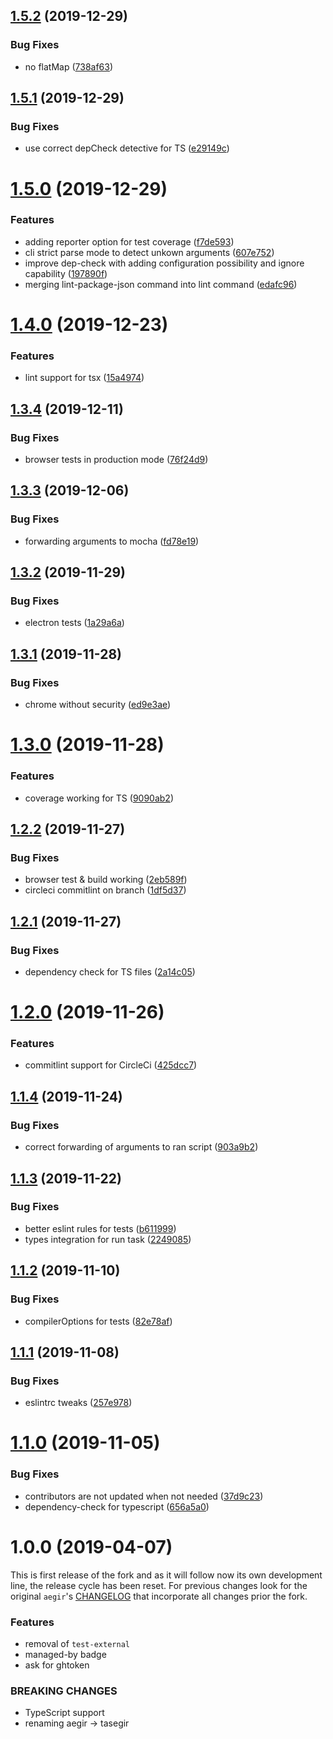 <a name="1.5.2"></a>
## [1.5.2](https://github.com/auhau/tasegir/compare/v1.5.1...v1.5.2) (2019-12-29)


### Bug Fixes

* no flatMap ([738af63](https://github.com/auhau/tasegir/commit/738af63))



<a name="1.5.1"></a>
## [1.5.1](https://github.com/auhau/tasegir/compare/v1.5.0...v1.5.1) (2019-12-29)


### Bug Fixes

* use correct depCheck detective for TS ([e29149c](https://github.com/auhau/tasegir/commit/e29149c))



<a name="1.5.0"></a>
# [1.5.0](https://github.com/auhau/tasegir/compare/v1.4.0...v1.5.0) (2019-12-29)


### Features

* adding reporter option for test coverage ([f7de593](https://github.com/auhau/tasegir/commit/f7de593))
* cli strict parse mode to detect unkown arguments ([607e752](https://github.com/auhau/tasegir/commit/607e752))
* improve dep-check with adding configuration possibility and ignore capability ([197890f](https://github.com/auhau/tasegir/commit/197890f))
* merging lint-package-json command into lint command ([edafc96](https://github.com/auhau/tasegir/commit/edafc96))



<a name="1.4.0"></a>
# [1.4.0](https://github.com/auhau/tasegir/compare/v1.3.4...v1.4.0) (2019-12-23)


### Features

* lint support for tsx ([15a4974](https://github.com/auhau/tasegir/commit/15a4974))



<a name="1.3.4"></a>
## [1.3.4](https://github.com/auhau/tasegir/compare/v1.3.3...v1.3.4) (2019-12-11)


### Bug Fixes

* browser tests in production mode ([76f24d9](https://github.com/auhau/tasegir/commit/76f24d9))



<a name="1.3.3"></a>
## [1.3.3](https://github.com/auhau/tasegir/compare/v1.3.2...v1.3.3) (2019-12-06)


### Bug Fixes

* forwarding arguments to mocha ([fd78e19](https://github.com/auhau/tasegir/commit/fd78e19))



<a name="1.3.2"></a>
## [1.3.2](https://github.com/auhau/tasegir/compare/v1.3.1...v1.3.2) (2019-11-29)


### Bug Fixes

* electron tests ([1a29a6a](https://github.com/auhau/tasegir/commit/1a29a6a))



<a name="1.3.1"></a>
## [1.3.1](https://github.com/auhau/tasegir/compare/v1.3.0...v1.3.1) (2019-11-28)


### Bug Fixes

* chrome without security ([ed9e3ae](https://github.com/auhau/tasegir/commit/ed9e3ae))



<a name="1.3.0"></a>
# [1.3.0](https://github.com/auhau/tasegir/compare/v1.2.2...v1.3.0) (2019-11-28)


### Features

* coverage working for TS ([9090ab2](https://github.com/auhau/tasegir/commit/9090ab2))



<a name="1.2.2"></a>
## [1.2.2](https://github.com/auhau/tasegir/compare/v1.2.1...v1.2.2) (2019-11-27)


### Bug Fixes

* browser test & build working ([2eb589f](https://github.com/auhau/tasegir/commit/2eb589f))
* circleci commitlint on branch ([1df5d37](https://github.com/auhau/tasegir/commit/1df5d37))



<a name="1.2.1"></a>
## [1.2.1](https://github.com/auhau/tasegir/compare/v1.2.0...v1.2.1) (2019-11-27)


### Bug Fixes

* dependency check for TS files ([2a14c05](https://github.com/auhau/tasegir/commit/2a14c05))



<a name="1.2.0"></a>
# [1.2.0](https://github.com/auhau/tasegir/compare/v1.1.4...v1.2.0) (2019-11-26)


### Features

* commitlint support for CircleCi ([425dcc7](https://github.com/auhau/tasegir/commit/425dcc7))



<a name="1.1.4"></a>
## [1.1.4](https://github.com/auhau/tasegir/compare/v1.1.3...v1.1.4) (2019-11-24)


### Bug Fixes

* correct forwarding of arguments to ran script ([903a9b2](https://github.com/auhau/tasegir/commit/903a9b2))



<a name="1.1.3"></a>
## [1.1.3](https://github.com/auhau/tasegir/compare/v1.1.2...v1.1.3) (2019-11-22)


### Bug Fixes

* better eslint rules for tests ([b611999](https://github.com/auhau/tasegir/commit/b611999))
* types integration for run task ([2249085](https://github.com/auhau/tasegir/commit/2249085))



<a name="1.1.2"></a>
## [1.1.2](https://github.com/auhau/tasegir/compare/v1.1.1...v1.1.2) (2019-11-10)


### Bug Fixes

* compilerOptions for tests ([82e78af](https://github.com/auhau/tasegir/commit/82e78af))



<a name="1.1.1"></a>
## [1.1.1](https://github.com/auhau/tasegir/compare/v1.1.0...v1.1.1) (2019-11-08)


### Bug Fixes

* eslintrc tweaks ([257e978](https://github.com/auhau/tasegir/commit/257e978))



<a name="1.1.0"></a>
# [1.1.0](https://github.com/auhau/tasegir/compare/v1.0.0...v1.1.0) (2019-11-05)


### Bug Fixes

* contributors are not updated when not needed ([37d9c23](https://github.com/auhau/tasegir/commit/37d9c23))
* dependency-check for typescript ([656a5a0](https://github.com/auhau/tasegir/commit/656a5a0))



<a name="1.0.0"></a>
# 1.0.0 (2019-04-07)

This is first release of the fork and as it will follow now its own development line, the release cycle 
has been reset. For previous changes look for the original `aegir`'s [CHANGELOG](https://github.com/ipfs/aegir/blob/5ddc87564766c24b80fd68204be133919d193e97/CHANGELOG.md)
that incorporate all changes prior the fork.

### Features

 - removal of `test-external`
 - managed-by badge 
 - ask for ghtoken

### BREAKING CHANGES

 - TypeScript support
 - renaming aegir -> tasegir 


